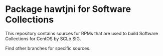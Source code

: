 # Package hawtjni for Software Collections

This repository contains sources for RPMs that are used
to build Software Collections for CentOS by SCLo SIG.

Find other branches for specific sources.
